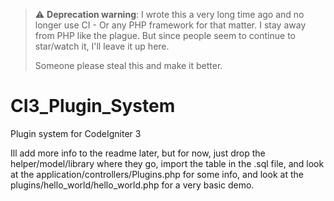 > :warning: **Deprecation warning**: I wrote this a very long time ago and no longer use CI - Or any PHP framework for that matter. I stay away from PHP like the plague. But since people seem to continue to star/watch it, I'll leave it up here.
> 
> Someone please steal this and make it better.


# CI3_Plugin_System
Plugin system for CodeIgniter 3

Ill add more info to the readme later, but for now, just drop the helper/model/library where they go, import the table in the .sql file, and look at the application/controllers/Plugins.php for some info, and look at the plugins/hello_world/hello_world.php for a very basic demo.
